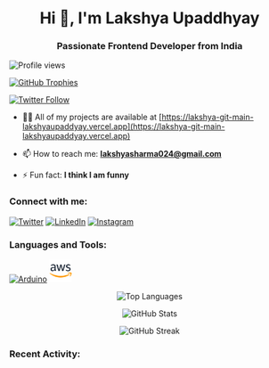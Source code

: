 <h1 align="center">Hi 👋, I'm Lakshya Upaddhyay</h1>
<h3 align="center">Passionate Frontend Developer from India</h3>

<p align="left"> <img src="https://komarev.com/ghpvc/?username=laxupaddhyay&label=Profile%20views&color=0e75b6&style=flat" alt="Profile views" /> </p>

<p align="left"> <a href="https://github.com/ryo-ma/github-profile-trophy"><img src="https://github-profile-trophy.vercel.app/?username=laxupaddhyay" alt="GitHub Trophies" /></a> </p>

<p align="left"> <a href="https://twitter.com/laxupaddhyay" target="blank"><img src="https://img.shields.io/twitter/follow/laxupaddhyay?logo=twitter&style=for-the-badge" alt="Twitter Follow" /></a> </p>

- 👨‍💻 All of my projects are available at [https://lakshya-git-main-lakshyaupaddyay.vercel.app](https://lakshya-git-main-lakshyaupaddyay.vercel.app)

- 📫 How to reach me: **lakshyasharma024@gmail.com**

- ⚡ Fun fact: **I think I am funny**

<h3 align="left">Connect with me:</h3>
<p align="left">
  <a href="https://twitter.com/laxupaddhyay" target="blank"><img align="center" src="https://raw.githubusercontent.com/rahuldkjain/github-profile-readme-generator/master/src/images/icons/Social/twitter.svg" alt="Twitter" height="30" width="40" /></a>
  <a href="https://linkedin.com/in/lakshya-upaddhyay" target="blank"><img align="center" src="https://raw.githubusercontent.com/rahuldkjain/github-profile-readme-generator/master/src/images/icons/Social/linked-in-alt.svg" alt="LinkedIn" height="30" width="40" /></a>
  <a href="https://instagram.com/lakshya_upaddhyay" target="blank"><img align="center" src="https://raw.githubusercontent.com/rahuldkjain/github-profile-readme-generator/master/src/images/icons/Social/instagram.svg" alt="Instagram" height="30" width="40" /></a>
</p>

<h3 align="left">Languages and Tools:</h3>
<p align="left">
  <a href="https://www.arduino.cc/" target="_blank"><img src="https://cdn.worldvectorlogo.com/logos/arduino-1.svg" alt="Arduino" width="40" height="40"/></a>
  <a href="https://aws.amazon.com" target="_blank"><img src="https://raw.githubusercontent.com/devicons/devicon/master/icons/amazonwebservices/amazonwebservices-original-wordmark.svg" alt="AWS" width="40" height="40"/></a>
  <!-- ... (Other tools and languages) ... -->
</p>

<p align="center">
  <img src="https://github-readme-stats.vercel.app/api/top-langs?username=laxupaddhyay&show_icons=true&locale=en&layout=compact" alt="Top Languages" />
</p>

<p align="center">
  <img src="https://github-readme-stats.vercel.app/api?username=laxupaddhyay&show_icons=true&locale=en" alt="GitHub Stats" />
</p>

<p align="center">
  <img src="https://github-readme-streak-stats.herokuapp.com/?user=laxupaddhyay" alt="GitHub Streak" />
</p>

<h3 align="left">Recent Activity:</h3>

<!--START_SECTION:activity-->
<!--END_SECTION:activity-->
